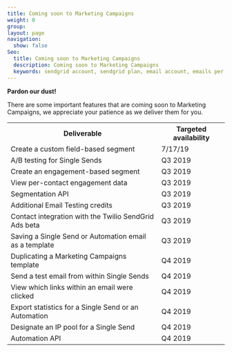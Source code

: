 ```yaml
---
title: Coming soon to Marketing Campaigns
weight: 0
group:
layout: page
navigation:
  show: false
Seo:
  title: Coming soon to Marketing Campaigns
  description: Coming soon to Marketing Campaigns
  keywords: sendgrid account, sendgrid plan, email account, emails per month
---
```


**Pardon our dust!** 

There are some important features that are coming soon to Marketing Campaigns, we appreciate your patience as we deliver them for you. 

 <table>
  <tr>
    <th><span style="font-weight:bold">Deliverable</span></th>
    <th><span style="font-weight:bold">Targeted availability</span></th>
  </tr>
  <tr>
    <td>Create a custom field-based segment</td>
    <td>7/17/19</td>
  </tr>
  <tr>
    <td>A/B testing for Single Sends</td>
    <td>Q3 2019</td>
  </tr>
  <tr>
    <td>Create an engagement-based segment</td>
    <td>Q3 2019</td>
  </tr>
  <tr>
    <td>View per-contact engagement data</td>
    <td>Q3 2019</td>
  </tr>
  <tr>
    <td>Segmentation API</td>
    <td>Q3 2019</td>
  </tr>
  <tr>
    <td>Additional Email Testing credits</td>
    <td>Q3 2019</td>
  </tr>
  <tr>
    <td>Contact integration with the Twilio SendGrid Ads beta</td>
    <td>Q3 2019</td>
  </tr>
  <tr>
    <td>Saving a Single Send or Automation email as a template</td>
    <td>Q3 2019</td>
  </tr>
  <tr>
    <td>Duplicating a Marketing Campaigns template</td>
    <td>Q4 2019</td>
  </tr>
  <tr>
    <td>Send a test email from within Single Sends</td>
    <td>Q4 2019</td>
  </tr>
  <tr>
    <td>View which links within an email were clicked</td>
    <td>Q4 2019</td>
  </tr>
  <tr>
    <td>Export statistics for a Single Send or an Automation</td>
    <td>Q4 2019</td>
  </tr>
  <tr>
    <td>Designate an IP pool for a Single Send</td>
    <td>Q4 2019</td>
  </tr>
  <tr>
    <td>Automation API</td>
    <td>Q4 2019</td>
  </tr>
</table>
